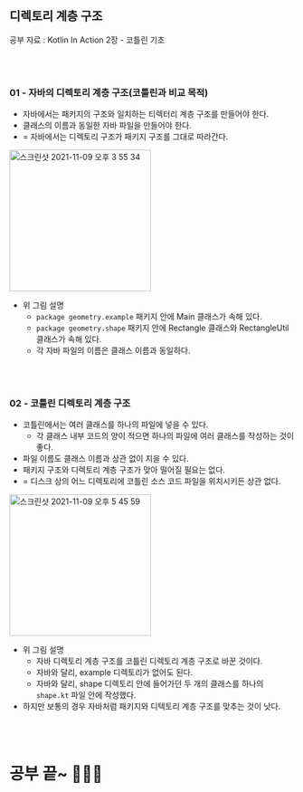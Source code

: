 ## 디렉토리 계층 구조

공부 자료 : Kotlin In Action 2장 - 코틀린 기초

<br></br>

### 01 - 자바의 디렉토리 계층 구조(코틀린과 비교 목적)

- 자바에서는 패키지의 구조와 일치하는 티렉터리 계층 구조를 만들어야 한다.
- 클래스의 이름과 동일한 자바 파일을 만들어야 한다.
- = 자바에서는 디렉토리 구조가 패키지 구조를 그대로 따라간다.

<img width="250" alt="스크린샷 2021-11-09 오후 3 55 34" src="https://user-images.githubusercontent.com/31889335/140876607-2071033e-5a4c-4fab-8ee3-f6a50f6b4d01.png">

- 위 그림 설명
  - `package geometry.example` 패키지 안에 Main 클래스가 속해 있다.
  - `package geometry.shape` 패키지 안에 Rectangle 클래스와 RectangleUtil 클래스가 속해 있다.
  - 각 자바 파일의 이름은 클래스 이름과 동일하다.

<br></br>

### 02 - 코틀린 디렉토리 계층 구조

- 코틀린에서는 여러 클래스를 하나의 파일에 넣을 수 있다.
  - 각 클래스 내부 코드의 양이 적으면 하나의 파일에 여러 클래스를 작성하는 것이 좋다.
- 파일 이름도 클래스 이름과 상관 없이 지을 수 있다.
- 패키지 구조와 디렉토리 계층 구조가 맞아 떨어질 필요는 없다.
- = 디스크 상의 어느 디렉토리에 코틀린 소스 코드 파일을 위치시키든 상관 없다.

<img width="250" alt="스크린샷 2021-11-09 오후 5 45 59" src="https://user-images.githubusercontent.com/31889335/140891759-f97add80-27b4-41e3-b2de-efd31cf7d8d7.png">

- 위 그림 설명
  - 자바 디렉토리 계층 구조를 코틀린 디렉토리 계층 구조로 바꾼 것이다.
  - 자바와 달리, example 디렉토리가 없어도 된다.
  - 자바와 달리, shape 디렉토리 안에 들어가던 두 개의 클래스를 하나의 `shape.kt` 파일 안에 작성했다.
- 하지만 보통의 경우 자바처럼 패키지와 디텍토리 계층 구조를 맞추는 것이 낫다.

<br></br>

# 공부 끝~ 🏃🏻‍♀️